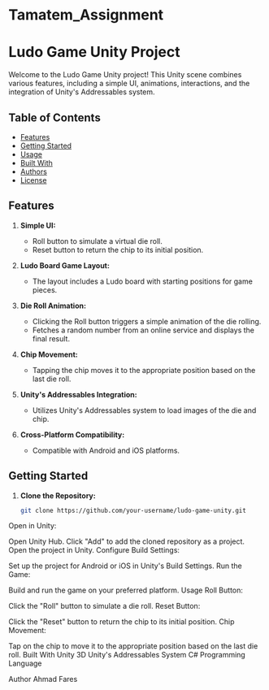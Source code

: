# Tamatem_Assignment
# Ludo Game Unity Project

Welcome to the Ludo Game Unity project! This Unity scene combines various features, including a simple UI, animations, interactions, and the integration of Unity's Addressables system.

## Table of Contents
- [Features](#features)
- [Getting Started](#getting-started)
- [Usage](#usage)
- [Built With](#built-with)
- [Authors](#authors)
- [License](#license)

## Features

1. **Simple UI:**
   - Roll button to simulate a virtual die roll.
   - Reset button to return the chip to its initial position.

2. **Ludo Board Game Layout:**
   - The layout includes a Ludo board with starting positions for game pieces.

3. **Die Roll Animation:**
   - Clicking the Roll button triggers a simple animation of the die rolling.
   - Fetches a random number from an online service and displays the final result.

4. **Chip Movement:**
   - Tapping the chip moves it to the appropriate position based on the last die roll.

5. **Unity's Addressables Integration:**
   - Utilizes Unity's Addressables system to load images of the die and chip.

6. **Cross-Platform Compatibility:**
   - Compatible with Android and iOS platforms.

## Getting Started

1. **Clone the Repository:**
   ```bash
   git clone https://github.com/your-username/ludo-game-unity.git

Open in Unity:

Open Unity Hub.
Click "Add" to add the cloned repository as a project.
Open the project in Unity.
Configure Build Settings:

Set up the project for Android or iOS in Unity's Build Settings.
Run the Game:

Build and run the game on your preferred platform.
Usage
Roll Button:

Click the "Roll" button to simulate a die roll.
Reset Button:

Click the "Reset" button to return the chip to its initial position.
Chip Movement:

Tap on the chip to move it to the appropriate position based on the last die roll.
Built With
Unity 3D
Unity's Addressables System
C# Programming Language

Author
Ahmad Fares

